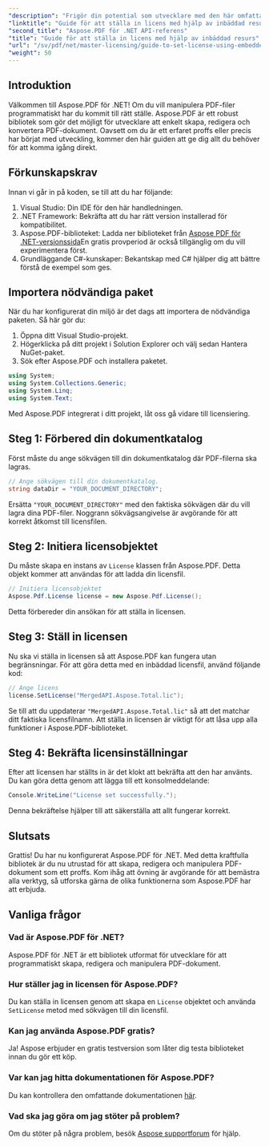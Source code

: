 ```yaml
---
"description": "Frigör din potential som utvecklare med den här omfattande guiden till Aspose.PDF för .NET. Lär dig hur du enkelt skapar, redigerar och manipulerar PDF-dokument programmatiskt. Den här handledningen täcker förkunskapskrav och steg-för-steg-instruktioner."
"linktitle": "Guide för att ställa in licens med hjälp av inbäddad resurs"
"second_title": "Aspose.PDF för .NET API-referens"
"title": "Guide för att ställa in licens med hjälp av inbäddad resurs"
"url": "/sv/pdf/net/master-licensing/guide-to-set-license-using-embedded-resource/"
"weight": 50
---
```


## Introduktion

Välkommen till Aspose.PDF för .NET! Om du vill manipulera PDF-filer programmatiskt har du kommit till rätt ställe. Aspose.PDF är ett robust bibliotek som gör det möjligt för utvecklare att enkelt skapa, redigera och konvertera PDF-dokument. Oavsett om du är ett erfaret proffs eller precis har börjat med utveckling, kommer den här guiden att ge dig allt du behöver för att komma igång direkt.

## Förkunskapskrav

Innan vi går in på koden, se till att du har följande:

1. Visual Studio: Din IDE för den här handledningen.
2. .NET Framework: Bekräfta att du har rätt version installerad för kompatibilitet.
3. Aspose.PDF-biblioteket: Ladda ner biblioteket från [Aspose PDF för .NET-versionssida](https://releases.aspose.com/pdf/net/)En gratis provperiod är också tillgänglig om du vill experimentera först.
4. Grundläggande C#-kunskaper: Bekantskap med C# hjälper dig att bättre förstå de exempel som ges.

## Importera nödvändiga paket

När du har konfigurerat din miljö är det dags att importera de nödvändiga paketen. Så här gör du:

1. Öppna ditt Visual Studio-projekt.
2. Högerklicka på ditt projekt i Solution Explorer och välj sedan Hantera NuGet-paket.
3. Sök efter Aspose.PDF och installera paketet.

```csharp
using System;
using System.Collections.Generic;
using System.Linq;
using System.Text;
```

Med Aspose.PDF integrerat i ditt projekt, låt oss gå vidare till licensiering.

## Steg 1: Förbered din dokumentkatalog

Först måste du ange sökvägen till din dokumentkatalog där PDF-filerna ska lagras.

```csharp
// Ange sökvägen till din dokumentkatalog.
string dataDir = "YOUR_DOCUMENT_DIRECTORY";
```

Ersätta `"YOUR_DOCUMENT_DIRECTORY"` med den faktiska sökvägen där du vill lagra dina PDF-filer. Noggrann sökvägsangivelse är avgörande för att korrekt åtkomst till licensfilen.

## Steg 2: Initiera licensobjektet

Du måste skapa en instans av `License` klassen från Aspose.PDF. Detta objekt kommer att användas för att ladda din licensfil.

```csharp
// Initiera licensobjektet
Aspose.Pdf.License license = new Aspose.Pdf.License();
```

Detta förbereder din ansökan för att ställa in licensen.

## Steg 3: Ställ in licensen

Nu ska vi ställa in licensen så att Aspose.PDF kan fungera utan begränsningar. För att göra detta med en inbäddad licensfil, använd följande kod:

```csharp
// Ange licens
license.SetLicense("MergedAPI.Aspose.Total.lic");
```

Se till att du uppdaterar `"MergedAPI.Aspose.Total.lic"` så att det matchar ditt faktiska licensfilnamn. Att ställa in licensen är viktigt för att låsa upp alla funktioner i Aspose.PDF-biblioteket.

## Steg 4: Bekräfta licensinställningar

Efter att licensen har ställts in är det klokt att bekräfta att den har använts. Du kan göra detta genom att lägga till ett konsolmeddelande:

```csharp
Console.WriteLine("License set successfully.");
```

Denna bekräftelse hjälper till att säkerställa att allt fungerar korrekt.

## Slutsats

Grattis! Du har nu konfigurerat Aspose.PDF för .NET. Med detta kraftfulla bibliotek är du nu utrustad för att skapa, redigera och manipulera PDF-dokument som ett proffs. Kom ihåg att övning är avgörande för att bemästra alla verktyg, så utforska gärna de olika funktionerna som Aspose.PDF har att erbjuda.

## Vanliga frågor

### Vad är Aspose.PDF för .NET?
Aspose.PDF för .NET är ett bibliotek utformat för utvecklare för att programmatiskt skapa, redigera och manipulera PDF-dokument.

### Hur ställer jag in licensen för Aspose.PDF?
Du kan ställa in licensen genom att skapa en `License` objektet och använda `SetLicense` metod med sökvägen till din licensfil.

### Kan jag använda Aspose.PDF gratis?
Ja! Aspose erbjuder en gratis testversion som låter dig testa biblioteket innan du gör ett köp.

### Var kan jag hitta dokumentationen för Aspose.PDF?
Du kan kontrollera den omfattande dokumentationen [här](https://reference.aspose.com/pdf/net/).

### Vad ska jag göra om jag stöter på problem?
Om du stöter på några problem, besök [Aspose supportforum](https://forum.aspose.com/c/pdf/10) för hjälp.